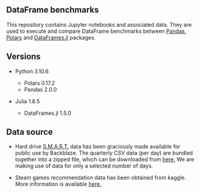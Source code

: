 ## DataFrame benchmarks

This repository contains Jupyter notebooks and associated data. They are
used to execute and compare DataFrame benchmarks between
[Pandas](https://pandas.pydata.org/), [Polars](https://github.com/pola-rs/polars)
and [DataFrames.jl](https://github.com/JuliaData/DataFrames.jl) packages.

## Versions

- Python 3.10.6
    - Polars 0.17.2
    - Pandas 2.0.0

- Julia 1.8.5
    - DataFrames.jl 1.5.0

## Data source

- Hard drive [S.M.A.R.T.](http://ntfs.com/disk-monitor-smart-attributes.htm) data has been
graciously made available for public use by Backblaze. The quarterly CSV data (per day)
are bundled together into a zipped file, which can be downloaded from
[here.](https://www.backblaze.com/b2/hard-drive-test-data.html) We are making use of
data for only a selected number of days.

- Steam games recommendation data has been obtained from kaggle. More information
is available [here.](https://www.kaggle.com/datasets/antonkozyriev/game-recommendations-on-steam?select=recommendations.csv)